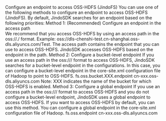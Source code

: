 Configure an endpoint to access OSS-HDFS (JindoFS)
You can use one of the following methods to configure an endpoint to access OSS-HDFS (JindoFS). By default, JindoSDK searches for an endpoint based on the following priorities:
Method 1: (Recommended) Configure an endpoint in the access path  
We recommend that you access OSS-HDFS by using an access path in the oss://<Bucket>.<Endpoint>/<Object> format. Example: oss://dls-chenshi-test.cn-shanghai.oss-dls.aliyuncs.com/Test. The access path contains the endpoint that you can use to access OSS-HDFS. JindoSDK accesses OSS-HDFS based on the endpoint in the path. 
Method 2: Configure a bucket-level endpoint 
If you use an access path in the oss://<Bucket>/<Object> format to access OSS-HDFS, JindoSDK searches for a bucket-level endpoint in the configurations. In this case, you can configure a bucket-level endpoint in the core-site.xml configuration file of Hadoop to point to OSS-HDFS. 
<configuration>
<property>
<name>fs.oss.bucket.XXX.endpoint</name>
<value>cn-xxx.oss-dls.aliyuncs.com</value>
</property>
</configuration>
Note: XXX indicates the name of the bucket for which OSS-HDFS is enabled. 
Method 3: Configure a global endpoint 
If you use an access path in the oss://<Bucket>/<Object> format to access OSS-HDFS and you do not configure a bucket-level endpoint, JindoSDK uses a global endpoint to access OSS-HDFS. If you want to access OSS-HDFS by default, you can use this method. You can configure a global endpoint in the core-site.xml configuration file of Hadoop. 
<configuration>
<property>
<name>fs.oss.endpoint</name>
<value>cn-xxx.oss-dls.aliyuncs.com</value>
</property>
</configuration>

